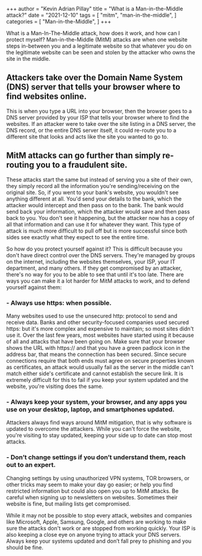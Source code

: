 +++
author = "Kevin Adrian Pillay"
title = "What is a Man-in-the-Middle attack?"
date = "2021-12-10"
tags = [
    "mitm",
    "man-in-the-middle",
]
categories = [
    "Man-in-the-Middle",
]
+++

What is a Man-In-The-Middle attack, how does it work, and how can I protect myself?
Man-in-the-Middle (MitM) attacks are when one website steps in-between you and a legitimate website so that whatever you do on the legitimate website can be seen and stolen by the attacker who owns the site in the middle. 

## Attackers take over the Domain Name System (DNS) server that tells your browser where to find websites online. 

This is when you type a URL into your browser, then the browser goes to a DNS server provided by your ISP that tells your browser where to find the websites. If an attacker were to take over the site listing in a DNS server, the DNS record, or the entire DNS server itself, it could re-route you to a different site that looks and acts like the site you wanted to go to. 
 
## MitM attacks can go further than simply re-routing you to a fraudulent site. 

These attacks start the same but instead of serving you a site of their own, they simply record all the information you're sending/receiving on the original site. So, if you went to your bank's website, you wouldn't see anything different at all. You'd send your details to the bank, which the attacker would intercept and then pass on to the bank. The bank would send back your information, which the attacker would save and then pass back to you. You don't see it happening, but the attacker now has a copy of all that information and can use it for whatever they want. This type of attack is much more difficult to pull off but is more successful since both sides see exactly what they expect to see the entire time.

So how do you protect yourself against it? This is difficult because you don't have direct control over the DNS servers. They're managed by groups on the internet, including the websites themselves, your ISP, your IT department, and many others. If they get compromised by an attacker, there's no way for you to be able to see that until it's too late. There are ways you can make it a lot harder for MitM attacks to work, and to defend yourself against them:

### - Always use https: when possible. 

Many websites used to use the unsecured http: protocol to send and receive data. Banks and other security-focused companies used secured https: but it's more complex and expensive to maintain; so most sites didn't use it. Over the last few years, most websites have started using it because of all and attacks that have been going on. Make sure that your browser shows the URL with https:// and that you have a green padlock icon in the address bar, that means the connection has been secured. Since secure connections require that both ends must agree on secure properties known as certificates, an attack would usually fail as the server in the middle can't match either side's certificate and cannot establish the secure link. It is extremely difficult for this to fail if you keep your system updated and the website, you're visiting does the same.
 
### - Always keep your system, your browser, and any apps you use on your desktop, laptop, and smartphones updated. 

Attackers always find ways around MitM mitigation, that is why software is updated to overcome the attackers. While you can't force the website, you're visiting to stay updated, keeping your side up to date can stop most attacks.
 
### - Don’t change settings if you don’t understand them, reach out to an expert. 

Changing settings by using unauthorized VPN systems, TOR browsers, or other tricks may seem to make your day go easier; or help you find restricted information but could also open you up to MitM attacks. Be careful when signing up to newsletters on websites. Sometimes their website is fine, but mailing lists get compromised. 

While it may not be possible to stop every attack, websites and companies like Microsoft, Apple, Samsung, Google, and others are working to make sure the attacks don't work or are stopped from working quickly. Your ISP is also keeping a close eye on anyone trying to attack your DNS servers. Always keep your systems updated and don’t fall prey to phishing and you should be fine.
